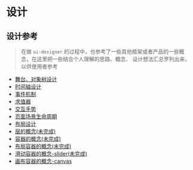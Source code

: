 # 设计

## 设计参考

> 在做 `ui-designer` 的过程中，也参考了一些其他框架或者产品的一些概念，在这里把一些结合个人理解的思路、概念、
设计想法汇总罗列出来，以供使用者参考

- [舞台、对象树设计](./ref/object-tree.md)
- [时间轴设计](./ref/time-axis.md)
- [事件机制](./ref/event.md)
- [求值器](./ref/evaluator.md)
- [交互手势](./ref/gesture.md)
- [页面场景生命周期](./ref/page-lifecycle.md)
- [布局设计](./ref/layout.md)
- [层的概念(未完成)](./ref/layer.md)
- [容器的概念(未完成)](./ref/container.md)
- [布局容器的概念(未完成)](./ref/layout-container.md)
- [滑动容器的概念-slider(未完成)](./ref/slider-container.md)
- [画布容器的概念-canvas](./ref/canvas-container.md)